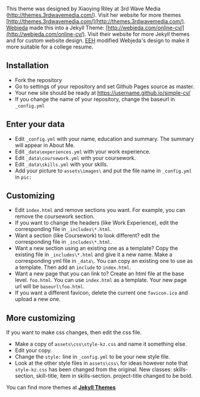 This theme was designed by Xiaoying Riley at 3rd Wave Media (http://themes.3rdwavemedia.com/). Visit her website for more themes [http://themes.3rdwavemedia.com/](http://themes.3rdwavemedia.com/).  [Webjeda](http://webjeda.com) made this into a Jekyll Theme: [http://webjeda.com/online-cv/](http://webjeda.com/online-cv/).  Visit their website for more Jekyll themes and for custom website design. [EEH](https://eeholmes.github.io/) modified Webjeda's design to make it more suitable for a college resume.

## Installation
* Fork the repository
* Go to settings of your repository and set Github Pages source as master.
* Your new site should be ready at https://username.github.io/simple-cv/
* If you change the name of your repository, change the baseurl in `_config.yml`

## Enter your data
* Edit `_config.yml` with your name, education and summary.  The summary will appear in About Me.
* Edit `_data\experiences.yml` with your work experience.
* Edit `_data\coursework.yml` with your coursework.
* Edit `_data\skills.yml` with your skills.
* Add your picture to `assets\images\` and put the file name in `_config.yml` in `pic:`

## Customizing
* Edit `index.html` and remove sections you want.  For example, you can remove the coursework section.
* If you want to change the headers (like Work Experience), edit the corresponding file in `_includes\*.html`.
* Want a section (like Coursework) to look different? edit the corresponding file in `_includes\*.html`.
* Want a new section using an existing one as a template? Copy the existing file in `_includes\*.html` and give it a new name. Make a corresponding yml file in `_data\`.  You can copy an existing one to use as a template.  Then add an `include` to `index.html`.
* Want a new page that you can link to? Create an html file at the base level. `foo.html`.  You can use `index.html` as a template. Your new page url will be `baseurl\foo.html`.
* If you want a different favicon, delete the current one `favicon.ico` and upload a new one.

## More customizing
If you want to make css changes, then edit the css file.
* Make a copy of `assets\css\style-kz.css` and name it something else.
* Edit your copy.
* Change the `style:` line in `_config.yml` to be your new style file.
* Look at the other style files in `assets\css\` for ideas however note that `style-kz.css` has been changed from the original.  New classes: skills-section, skill-title, item in skills-section.  project-title changed to be bold.

You can find more themes at [**Jekyll Themes**](http://jekyll-themes.com)

